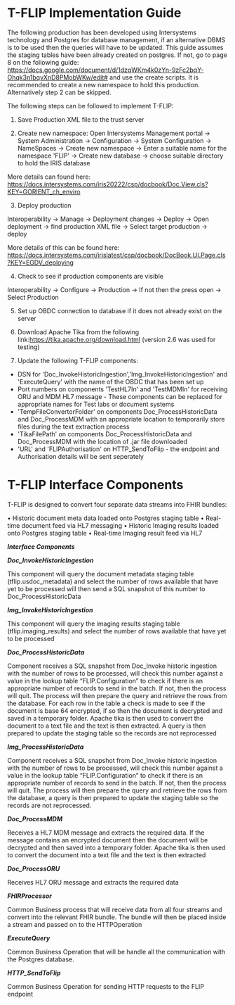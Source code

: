 # T-FLIP Implementation Guide

The following production has been developed using Intersystems technology and Postgres for database management, if an alternative DBMS is to be used then the queries will have to be updated. This guide assumes the staging tables have been already created on postgres. If not, go to page 8 on the following guide: https://docs.google.com/document/d/1dzqWKm4k0zYn-9zFc2bqY-Ohqk3n1bqvXnD8PMobWKw/edit# and use the create scripts. It is recommended to create a new namespace to hold this production. Alternatively step 2 can be skipped.

The following steps can be followed to implement T-FLIP:

1. Save Production XML file to the trust server

2. Create new namespace:
Open Intersystems Management portal -> System Administration -> Configuration -> System Configuration -> NameSpaces -> Create new namespace -> Enter a suitable name for the namespace 'FLIP' -> Create new database -> choose suitable directory to hold the IRIS database

More details can found here: https://docs.intersystems.com/iris20222/csp/docbook/Doc.View.cls?KEY=GORIENT_ch_enviro

3. Deploy production 

Interoperability -> Manage -> Deployment changes -> Deploy -> Open deployment -> find production XML file -> Select target production -> deploy

More details of this can be found here: https://docs.intersystems.com/irislatest/csp/docbook/DocBook.UI.Page.cls?KEY=EGDV_deploying

4. Check to see if production components are visible 

Interoperability -> Configure -> Production -> If not then the press open -> Select Production

5. Set up OBDC connection to database if it does not already exist on the server

6. Download Apache Tika from the following link:https://tika.apache.org/download.html (version 2.6 was used for testing)

7. Update the following T-FLIP components: 
- DSN for 'Doc_InvokeHistoricIngestion','Img_InvokeHistoricIngestion' and 'ExecuteQuery' with the name of the OBDC that has been set up 
-  Port numbers on components 'TestHL7In' and 'TestMDMIn' for receiving ORU and MDM HL7 message - These components can be replaced for appropriate names for Test labs or document systems
- 'TempFileConvertorFolder' on components Doc_ProcessHistoricData and Doc_ProcessMDM with an appropriate location to temporarily store files during the text extraction process
- 'TikaFilePath' on components Doc_ProcessHistoricData and Doc_ProcessMDM with the location of .jar file downloaded
- 'URL' and 'FLIPAuthorisation' on HTTP_SendToFlip - the endpoint and Authorisation details will be sent seperately

# T-FLIP Interface Components

T-FLIP is designed to convert four separate data streams into FHIR bundles:

•	Historic document meta data loaded onto Postgres staging table
•	Real-time document feed via HL7 messaging
•	Historic Imaging results loaded onto Postgres staging table
•	Real-time Imaging result feed via HL7

***Interface Components***

***Doc_InvokeHistoricIngestion***

This component  will query the document metadata staging table (tflip.usdoc_metadata) and select the number of rows available that have yet to be processed will then send a SQL snapshot of this number to Doc_ProcessHistoricData

***Img_InvokeHistoricIngestion***

This component  will query the imaging results staging table (tflip.imaging_results) and select the number of rows available that have yet to be processed

***Doc_ProcessHistoricData***

Component receives a SQL snapshot from Doc_Invoke historic ingestion with the number of rows to be processed, will check this number against a value in the lookup table “FLIP.Configuration” to check if there is an appropriate number of records to send in the batch. If not, then the process will quit.
The process will then prepare the query and retrieve the rows from the database. For each row in the table a check is made to see if the document is base 64 encrypted, if so then the document is decrypted and saved in a temporary folder. Apache tika is then used to convert the document to a text file and the text is then extracted.  A query is then prepared to update the staging table so the records are not reprocessed

***Img_ProcessHistoricData***

Component receives a SQL snapshot from Doc_Invoke historic ingestion with the number of rows to be processed, will check this number against a value in the lookup table “FLIP.Configuration” to check if there is an appropriate number of records to send in the batch. If not, then the process will quit. The process will then prepare the query and retrieve the rows from the database, a query is then prepared to update the staging table so the records are not reprocessed.

***Doc_ProcessMDM***

Receives a HL7 MDM message and extracts the required data. If the message contains an encrypted document then the document will be decrypted and then saved into a temporary folder. Apache tika is then used to convert the document into a text file and the text is then extracted

***Doc_ProcessORU***

Receives HL7 ORU message and extracts the required data

***FHIRProcessor***

Common Business process that will receive data from all four streams and convert into the relevant FHIR bundle. The bundle will then be placed inside a stream and passed on to the HTTPOperation

***ExecuteQuery***

Common Business Operation that will be handle all the communication with the Postgres database.

***HTTP_SendToFlip***

Common Business Operation for sending HTTP requests to the FLIP endpoint


